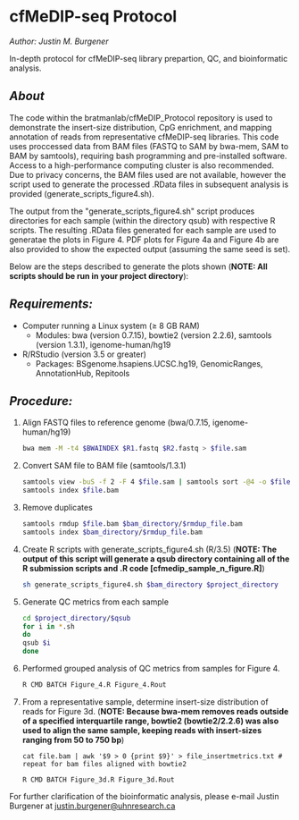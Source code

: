# cfMeDIP-seq Protocol
*Author: Justin M. Burgener*

In-depth protocol for cfMeDIP-seq library prepartion, QC, and bioinformatic analysis.

## *About*

The code within the bratmanlab/cfMeDIP_Protocol repository is used to demonstrate the insert-size distribution, CpG enrichment, and mapping annotation of reads from representative cfMeDIP-seq libraries. This code uses proccessed data from BAM files (FASTQ to SAM by bwa-mem, SAM to BAM by samtools), requiring bash programming and pre-installed software. Access to a high-performance computing cluster is also recommended. Due to privacy concerns, the BAM files used are not available, however the script used to generate the processed .RData files in subsequent analysis is provided (generate_scripts_figure4.sh).

The output from the "generate_scripts_figure4.sh" script produces directories for each sample (within the directory qsub) with respective R scripts. The resulting .RData files generated for each sample are used to generatae the plots in Figure 4. PDF plots for Figure 4a and Figure 4b are also provided to show the expected output (assuming the same seed is set).

Below are the steps described to generate the plots shown (**NOTE: All scripts should be run in your project directory**):

## *Requirements:*
  * Computer running a Linux system (≥ 8 GB RAM)
    * Modules: bwa (version 0.7.15), bowtie2 (version 2.2.6), samtools (version 1.3.1), igenome-human/hg19
  * R/RStudio (version 3.5 or greater)
    * Packages: BSgenome.hsapiens.UCSC.hg19, GenomicRanges, AnnotationHub, Repitools

## *Procedure:*

  1. Align FASTQ files to reference genome (bwa/0.7.15, igenome-human/hg19)
     ```bash
     bwa mem -M -t4 $BWAINDEX $R1.fastq $R2.fastq > $file.sam
     ```
  2. Convert SAM file to BAM file (samtools/1.3.1)
     ```bash 
     samtools view -buS -f 2 -F 4 $file.sam | samtools sort -@4 -o $file.bam
     samtools index $file.bam
     ```
  3. Remove duplicates
     ```bash
     samtools rmdup $file.bam $bam_directory/$rmdup_file.bam
     samtools index $bam_directory/$rmdup_file.bam
     ```
  4. Create R scripts with generate_scripts_figure4.sh (R/3.5) (**NOTE: The output of this script will generate a qsub directory containing all of the R submission scripts and .R code [cfmedip_sample_n_figure.R]**)
     ```bash
     sh generate_scripts_figure4.sh $bam_directory $project_directory
     ```
  5. Generate QC metrics from each sample
     ```bash
     cd $project_directory/$qsub
     for i in *.sh
     do
     qsub $i
     done
     ```
  6. Performed grouped analysis of QC metrics from samples for Figure 4.
     ```bash
     R CMD BATCH Figure_4.R Figure_4.Rout
     ```
  7. From a representative sample, determine insert-size distribution of reads for Figure 3d. (**NOTE: Because bwa-mem removes reads outside of a specified interquartile range, bowtie2 (bowtie2/2.2.6) was also used to align the same sample, keeping reads with insert-sizes ranging from 50 to 750 bp**)
     ```
     cat file.bam | awk '$9 > 0 {print $9}' > file_insertmetrics.txt # repeat for bam files aligned with bowtie2
     
     R CMD BATCH Figure_3d.R Figure_3d.Rout
     ```
For further clarification of the bioinformatic analysis, please e-mail Justin Burgener at justin.burgener@uhnresearch.ca
